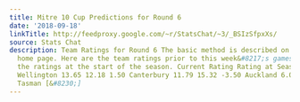 ```yaml
---
title: Mitre 10 Cup Predictions for Round 6
date: '2018-09-18'
linkTitle: http://feedproxy.google.com/~r/StatsChat/~3/_BSIzSfpxXs/
source: Stats Chat
description: Team Ratings for Round 6 The basic method is described on my Department
  home page. Here are the team ratings prior to this week&#8217;s games, along with
  the ratings at the start of the season. Current Rating Rating at Season Start Difference
  Wellington 13.65 12.18 1.50 Canterbury 11.79 15.32 -3.50 Auckland 6.02 -0.50 6.50
  Tasman [&#8230;]
---
```

